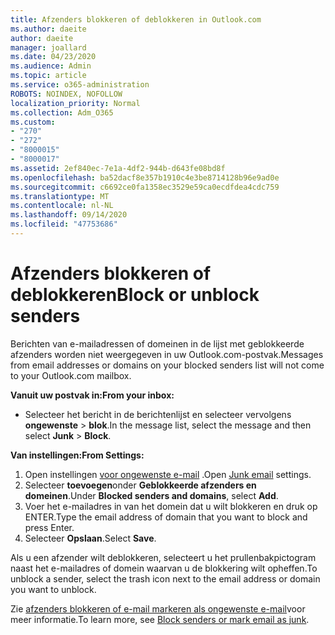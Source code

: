 ```yaml
---
title: Afzenders blokkeren of deblokkeren in Outlook.com
ms.author: daeite
author: daeite
manager: joallard
ms.date: 04/23/2020
ms.audience: Admin
ms.topic: article
ms.service: o365-administration
ROBOTS: NOINDEX, NOFOLLOW
localization_priority: Normal
ms.collection: Adm_O365
ms.custom:
- "270"
- "272"
- "8000015"
- "8000017"
ms.assetid: 2ef840ec-7e1a-4df2-944b-d643fe08bd8f
ms.openlocfilehash: ba52dacf8e357b1910c4e3be8714128b96e9ad0e
ms.sourcegitcommit: c6692ce0fa1358ec3529e59ca0ecdfdea4cdc759
ms.translationtype: MT
ms.contentlocale: nl-NL
ms.lasthandoff: 09/14/2020
ms.locfileid: "47753686"
---
```

# <a name="block-or-unblock-senders"></a><span data-ttu-id="6508d-102">Afzenders blokkeren of deblokkeren</span><span class="sxs-lookup"><span data-stu-id="6508d-102">Block or unblock senders</span></span>

<span data-ttu-id="6508d-103">Berichten van e-mailadressen of domeinen in de lijst met geblokkeerde afzenders worden niet weergegeven in uw Outlook.com-postvak.</span><span class="sxs-lookup"><span data-stu-id="6508d-103">Messages from email addresses or domains on your blocked senders list will not come to your Outlook.com mailbox.</span></span>

<span data-ttu-id="6508d-104">**Vanuit uw postvak in:**</span><span class="sxs-lookup"><span data-stu-id="6508d-104">**From your inbox:**</span></span>

- <span data-ttu-id="6508d-105">Selecteer het bericht in de berichtenlijst en selecteer vervolgens **ongewenste**  >  **blok**.</span><span class="sxs-lookup"><span data-stu-id="6508d-105">In the message list, select the message and then select **Junk** > **Block**.</span></span>

<span data-ttu-id="6508d-106">**Van instellingen:**</span><span class="sxs-lookup"><span data-stu-id="6508d-106">**From Settings:**</span></span>

1. <span data-ttu-id="6508d-107">Open instellingen [voor ongewenste e-mail](https://outlook.live.com/mail/options/mail/junkEmail) .</span><span class="sxs-lookup"><span data-stu-id="6508d-107">Open [Junk email](https://outlook.live.com/mail/options/mail/junkEmail) settings.</span></span>
2. <span data-ttu-id="6508d-108">Selecteer **toevoegen**onder **Geblokkeerde afzenders en domeinen**.</span><span class="sxs-lookup"><span data-stu-id="6508d-108">Under **Blocked senders and domains**, select **Add**.</span></span>
3. <span data-ttu-id="6508d-109">Voer het e-mailadres in van het domein dat u wilt blokkeren en druk op ENTER.</span><span class="sxs-lookup"><span data-stu-id="6508d-109">Type the email address of domain that you want to block and press Enter.</span></span>
4. <span data-ttu-id="6508d-110">Selecteer **Opslaan**.</span><span class="sxs-lookup"><span data-stu-id="6508d-110">Select **Save**.</span></span>

<span data-ttu-id="6508d-111">Als u een afzender wilt deblokkeren, selecteert u het prullenbakpictogram naast het e-mailadres of domein waarvan u de blokkering wilt opheffen.</span><span class="sxs-lookup"><span data-stu-id="6508d-111">To unblock a sender, select the trash icon next to the email address or domain you want to unblock.</span></span>

<span data-ttu-id="6508d-112">Zie [afzenders blokkeren of e-mail markeren als ongewenste e-mail](https://support.office.com/article/a3ece97b-82f8-4a5e-9ac3-e92fa6427ae4?wt.mc_id=Office_Outlook_com_Alchemy)voor meer informatie.</span><span class="sxs-lookup"><span data-stu-id="6508d-112">To learn more, see [Block senders or mark email as junk](https://support.office.com/article/a3ece97b-82f8-4a5e-9ac3-e92fa6427ae4?wt.mc_id=Office_Outlook_com_Alchemy).</span></span>